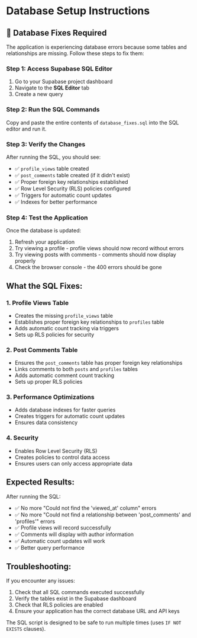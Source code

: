 # Database Setup Instructions

## 🔧 **Database Fixes Required**

The application is experiencing database errors because some tables and relationships are missing. Follow these steps to fix them:

### **Step 1: Access Supabase SQL Editor**

1. Go to your Supabase project dashboard
2. Navigate to the **SQL Editor** tab
3. Create a new query

### **Step 2: Run the SQL Commands**

Copy and paste the entire contents of `database_fixes.sql` into the SQL editor and run it.

### **Step 3: Verify the Changes**

After running the SQL, you should see:
- ✅ `profile_views` table created
- ✅ `post_comments` table created (if it didn't exist)
- ✅ Proper foreign key relationships established
- ✅ Row Level Security (RLS) policies configured
- ✅ Triggers for automatic count updates
- ✅ Indexes for better performance

### **Step 4: Test the Application**

Once the database is updated:
1. Refresh your application
2. Try viewing a profile - profile views should now record without errors
3. Try viewing posts with comments - comments should now display properly
4. Check the browser console - the 400 errors should be gone

## **What the SQL Fixes:**

### **1. Profile Views Table**
- Creates the missing `profile_views` table
- Establishes proper foreign key relationships to `profiles` table
- Adds automatic count tracking via triggers
- Sets up RLS policies for security

### **2. Post Comments Table**
- Ensures the `post_comments` table has proper foreign key relationships
- Links comments to both `posts` and `profiles` tables
- Adds automatic comment count tracking
- Sets up proper RLS policies

### **3. Performance Optimizations**
- Adds database indexes for faster queries
- Creates triggers for automatic count updates
- Ensures data consistency

### **4. Security**
- Enables Row Level Security (RLS)
- Creates policies to control data access
- Ensures users can only access appropriate data

## **Expected Results:**

After running the SQL:
- ✅ No more "Could not find the 'viewed_at' column" errors
- ✅ No more "Could not find a relationship between 'post_comments' and 'profiles'" errors
- ✅ Profile views will record successfully
- ✅ Comments will display with author information
- ✅ Automatic count updates will work
- ✅ Better query performance

## **Troubleshooting:**

If you encounter any issues:
1. Check that all SQL commands executed successfully
2. Verify the tables exist in the Supabase dashboard
3. Check that RLS policies are enabled
4. Ensure your application has the correct database URL and API keys

The SQL script is designed to be safe to run multiple times (uses `IF NOT EXISTS` clauses).
